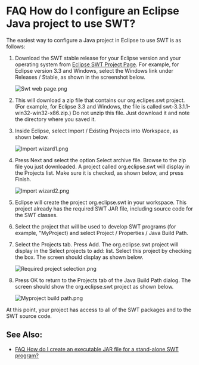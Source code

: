 

FAQ How do I configure an Eclipse Java project to use SWT?
==========================================================

The easiest way to configure a Java project in Eclipse to use SWT is as follows:

1.  Download the SWT stable release for your Eclipse version and your operating system from [Eclipse SWT Project Page](https://www.eclipse.org/swt). For example, for Eclipse version 3.3 and Windows, select the Windows link under Releases / Stable, as shown in the screenshot below.
    
    ![Swt web page.png](https://raw.githubusercontent.com/eclipse/gef-classic/master/docs/images/Swt_web_page.png)
    
2.  This will download a zip file that contains our org.eclipes.swt project. (For example, for Eclipse 3.3 and Windows, the file is called swt-3.3.1.1-win32-win32-x86.zip.) Do not unzip this file. Just download it and note the directory where you saved it.
3.  Inside Eclipse, select Import / Existing Projects into Workspace, as shown below.
    
    ![Import wizard1.png](https://raw.githubusercontent.com/eclipse/gef-classic/master/docs/images/Import_wizard1.png)
    
4.  Press Next and select the option Select archive file. Browse to the zip file you just downloaded. A project called org.eclipse.swt will display in the Projects list. Make sure it is checked, as shown below, and press Finish.
    
    ![Import wizard2.png](https://raw.githubusercontent.com/eclipse/gef-classic/master/docs/images/Import_wizard2.png)
    
5.  Eclipse will create the project org.eclipse.swt in your workspace. This project already has the required SWT JAR file, including source code for the SWT classes.
6.  Select the project that will be used to develop SWT programs (for example, "MyProject) and select Project / Properties / Java Build Path.
7.  Select the Projects tab. Press Add. The org.eclipse.swt project will display in the Select projects to add: list. Select this project by checking the box. The screen should display as shown below.
    
    ![Required project selection.png](https://raw.githubusercontent.com/eclipse/gef-classic/master/docs/images/Required_project_selection.png)
    
8.  Press OK to return to the Projects tab of the Java Build Path dialog. The screen should show the org.eclipse.swt project as shown below.
    
    ![Myproject build path.png](https://raw.githubusercontent.com/eclipse/gef-classic/master/docs/images/Myproject_build_path.png)
    

At this point, your project has access to all of the SWT packages and to the SWT source code.

See Also:
---------

*   [FAQ How do I create an executable JAR file for a stand-alone SWT program?](./FAQ_How_do_I_create_an_executable_JAR_file_for_a_stand-alone_SWT_program.md "FAQ How do I create an executable JAR file for a stand-alone SWT program?")

